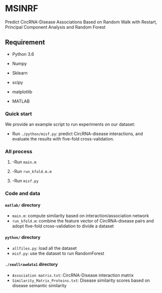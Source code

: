# MSINRF
Predict CircRNA-Disease Associations Based on  Random Walk with Restart, Principal Component Analysis and Random Forest

## Requirement

- Python 3.6

- Numpy

- Sklearn

- scipy

- matplotlib

- MATLAB

### Quick start
We provide an example script to run experiments on our dataset: 

- Run `./python/misf.py`: predict CircRNA-disease interactions, and evaluate the results with five-fold cross-validation. 

### All process
1. -Run `main.m`

2. -Run `run_kfold.m.m`

3. -Run `misf.py`

### Code and data
#### `matlab/` directory
- `main.m`: compute similarity based on interaction/association network
- `run_kfold.m`: combine the feature vector of CircRNA-disease pairs and adopt five-fold cross-validation to divide a dataset 

#### `python/` directory
- `allfiles.py`: load all the dataset 
- `misf.py`: use the dataset to run RandomForest

#### `./smallrawdata1` directory
- `Association matrix.txt`: CircRNA-Disease interaction matrix
- `Similarity_Matrix_Proteins.txt`: Disease similarity scores based on  disease semantic similarity
